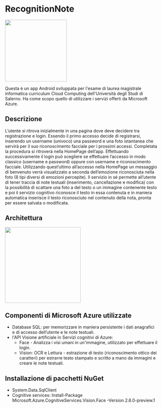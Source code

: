 # RecognitionNote

<img align="center" height="204" src="https://github.com/mario-santoro/FaceUnlockVocalNote/blob/master/immagini/icona cloud.png" >

Questa è un app Android sviluppata per l'esame di laurea magistrale informatica curriculum Cloud Computing dell'Università degli Studi di Salerno.
Ha come scopo quello di utilizzare i servizi offerti da Microsoft Azure. 

## Descrizione
L’utente si ritrova inizialmente in una pagina dove deve decidere tra registrazione e login. Essendo il primo accesso decide di registrarsi, inserendo un username (univoco) una password e una foto istantanea che servirà per il suo riconoscimento facciale per i prossimi accessi. Completata la procedura si ritroverà nella HomePage dell’app.
Effettuando successivamente il login può scegliere se effettuare l’accesso in modo classico (username e password) oppure con username e riconoscimento facciale. Utilizzando quest’ultimo all’accesso nella HomePage un messaggio di benvenuto verrà visualizzato a seconda dell’emozione riconosciuta nella foto (8 tipi diversi di emozioni percepite). 
Il servizio in sé permette all’utente di tener traccia di note testuali (inserimento, cancellazione e modifica) con la possibilità di scattare una foto a del testo o un immagine contenente testo e poi il servizio cognitivo riconosce il testo in essa contenuta e in maniera automatica inserisce il testo riconosciuto nel contenuto della nota, pronta per essere salvata o modificata.

## Architettura
<img align="center" height="250" src="https://github.com/mario-santoro/RecognitionNote/blob/master/immagini/architettura.jpg?raw=true" >

## Componenti di Microsoft Azure utilizzate 
 <ul>
	<li>Database SQL: per memorizzare in maniera persistente i dati anagrafici e di accesso dell’utente e le note testuali.</li>
	<li>l'API Visione artificiale in Servizi cognitivi di Azure: 
	<ul>
		<li>Face - Analizza i visi umani in un'immagine, utilizzato per effettuare il login.</li>
	<li>Vision: OCR e Lettura - estrazione di testo (riconoscimento ottico dei caratteri) per estrarre testo stampato e scritto a mano da immagini e creare le note testuali.</li> </ul>
</ul>

## Installazione di pacchetti NuGet
- System.Data.SqlClient
- Cognitive services: Install-Package Microsoft.Azure.CognitiveServices.Vision.Face -Version 2.6.0-preview.1
